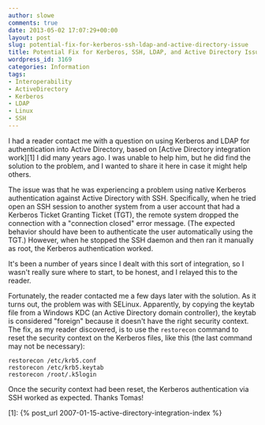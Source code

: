 ```yaml
---
author: slowe
comments: true
date: 2013-05-02 17:07:29+00:00
layout: post
slug: potential-fix-for-kerberos-ssh-ldap-and-active-directory-issue
title: Potential Fix for Kerberos, SSH, LDAP, and Active Directory Issue
wordpress_id: 3169
categories: Information
tags:
- Interoperability
- ActiveDirectory
- Kerberos
- LDAP
- Linux
- SSH
---
```


I had a reader contact me with a question on using Kerberos and LDAP for authentication into Active Directory, based on [Active Directory integration work][1] I did many years ago. I was unable to help him, but he did find the solution to the problem, and I wanted to share it here in case it might help others.

The issue was that he was experiencing a problem using native Kerberos authentication against Active Directory with SSH. Specifically, when he tried open an SSH session to another system from a user account that had a Kerberos Ticket Granting Ticket (TGT), the remote system dropped the connection with a "connection closed" error message. (The expected behavior should have been to authenticate the user automatically using the TGT.) However, when he stopped the SSH daemon and then ran it manually as root, the Kerberos authentication worked.

It's been a number of years since I dealt with this sort of integration, so I wasn't really sure where to start, to be honest, and I relayed this to the reader.

Fortunately, the reader contacted me a few days later with the solution. As it turns out, the problem was with SELinux. Apparently, by copying the keytab file from a Windows KDC (an Active Directory domain controller), the keytab is considered "foreign" because it doesn't have the right security context. The fix, as my reader discovered, is to use the `restorecon` command to reset the security context on the Kerberos files, like this (the last command may not be necessary):

    restorecon /etc/krb5.conf
    restorecon /etc/krb5.keytab
    restorecon /root/.k5login

Once the security context had been reset, the Kerberos authentication via SSH worked as expected. Thanks Tomas!

[1]: {% post_url 2007-01-15-active-directory-integration-index %}
